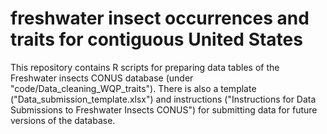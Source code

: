 # freshwater insect occurrences and traits for contiguous United States
This repository contains R scripts for preparing data tables of the Freshwater insects CONUS database (under "code/Data_cleaning_WQP_traits"). There is also a template ("Data_submission_template.xlsx") and instructions ("Instructions for Data Submissions to Freshwater Insects CONUS") for submitting data for future versions of the database. 
